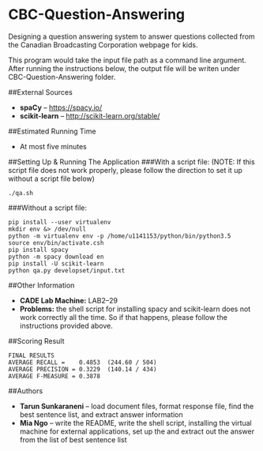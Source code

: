 # CBC-Question-Answering
Designing a question answering system to answer questions collected from the Canadian Broadcasting Corporation webpage for kids.

This program would take the input file path as a command line argument. After running the instructions below, the output file will be writen under CBC-Question-Answering folder.

##External Sources
* **spaCy** – https://spacy.io/
* **scikit-learn** – http://scikit-learn.org/stable/

##Estimated Running Time
* At most five minutes 

##Setting Up & Running The Application
###With a script file: 
(NOTE: If this script file does not work properly, please follow the direction to set it up without a script file below)

``./qa.sh``

###Without a script file: 
````
pip install --user virtualenv
mkdir env &> /dev/null
python -m virtualenv env -p /home/u1141153/python/bin/python3.5
source env/bin/activate.csh
pip install spacy
python -m spacy download en
pip install -U scikit-learn
python qa.py developset/input.txt
````

##Other Information
* **CADE Lab Machine:** LAB2–29
* **Problems:** the shell script for installing spacy and scikit-learn does not work correctly all the time. So if that happens, please follow the instructions provided above.

##Scoring Result
````
FINAL RESULTS
AVERAGE RECALL =    0.4853  (244.60 / 504)
AVERAGE PRECISION = 0.3229  (140.14 / 434)
AVERAGE F-MEASURE = 0.3878
````


##Authors
* **Tarun Sunkaraneni** – load document files, format response file, find the best sentence list, and extract answer information
* **Mia Ngo** – write the README, write the shell script, installing the virtual machine for external applications, set up the and extract out the answer from the list of best sentence list

